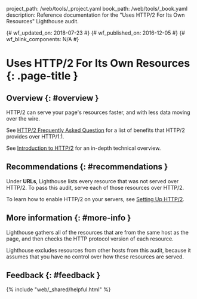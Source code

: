 project_path: /web/tools/_project.yaml
book_path: /web/tools/_book.yaml
description: Reference documentation for the "Uses HTTP/2 For Its Own Resources" Lighthouse audit.

{# wf_updated_on: 2018-07-23 #}
{# wf_published_on: 2016-12-05 #}
{# wf_blink_components: N/A #}

# Uses HTTP/2 For Its Own Resources  {: .page-title }

## Overview {: #overview }

HTTP/2 can serve your page's resources faster, and with less data moving over
the wire.

See [HTTP/2 Frequently Asked Question][faq] for a list of benefits that HTTP/2
provides over HTTP/1.1.

See [Introduction to HTTP/2][intro] for an in-depth technical overview.

[faq]: https://http2.github.io/faq/
[intro]: /web/fundamentals/performance/http2/

## Recommendations {: #recommendations }

Under **URLs**, Lighthouse lists every resource that was not served over HTTP/2.
To pass this audit, serve each of those resources over HTTP/2.

To learn how to enable HTTP/2 on your servers, see [Setting Up HTTP/2][setup].

[setup]: https://dassur.ma/things/h2setup/

## More information {: #more-info }

Lighthouse gathers all of the resources that are from the same host as the
page, and then checks the HTTP protocol version of each resource.

Lighthouse excludes resources from other hosts from this audit, because it
assumes that you have no control over how these resources are served.


## Feedback {: #feedback }

{% include "web/_shared/helpful.html" %}
